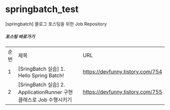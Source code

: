 # springbatch_test
[springbatch] 블로그 포스팅을 위한 Job Repository


##### 포스팅 바로가기
| | | |
|-|-|-|
|순번|제목|URL|
|1|[SringBatch 실습] 1. Hello Spring Batch!|https://devfunny.tistory.com/754|
|2|[SringBatch 실습] 2. ApplicationRunner 구현 클래스로 Job 수행시키기|https://devfunny.tistory.com/755|

